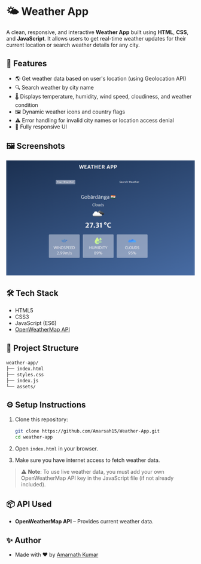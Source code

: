 # 🌤️ Weather App

A clean, responsive, and interactive **Weather App** built using **HTML**, **CSS**, and **JavaScript**. It allows users to get real-time weather updates for their current location or search weather details for any city.

## 🚀 Features

- 🌎 Get weather data based on user's location (using Geolocation API)
- 🔍 Search weather by city name
- 🌡️ Displays temperature, humidity, wind speed, cloudiness, and weather condition
- 🖼️ Dynamic weather icons and country flags
- ⚠️ Error handling for invalid city names or location access denial
- 📱 Fully responsive UI

## 🖼️ Screenshots

![Weather App Screenshot](./assets/screenshot.png)

## 🛠️ Tech Stack

- HTML5
- CSS3
- JavaScript (ES6)
- [OpenWeatherMap API](https://openweathermap.org/api)

## 📁 Project Structure

```
weather-app/
├── index.html
├── styles.css
├── index.js
└── assets/
```

## ⚙️ Setup Instructions

1. Clone this repository:
   ```bash
   git clone https://github.com/Amarsah15/Weather-App.git
   cd weather-app
   ```

2. Open `index.html` in your browser.

3. Make sure you have internet access to fetch weather data.

> ⚠️ **Note**: To use live weather data, you must add your own OpenWeatherMap API key in the JavaScript file (if not already included).

## 📦 API Used

- **OpenWeatherMap API** – Provides current weather data.

## ✨ Author

- Made with ❤️ by [Amarnath Kumar](https://github.com/Amarsah15)
